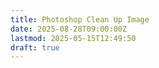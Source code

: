 ```yaml
---
title: Photoshop Clean Up Image
date: 2025-08-28T09:00:00Z
lastmod: 2025-05-15T12:49:50
draft: true
---
```

